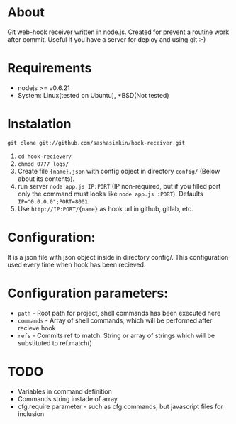 About
===
Git web-hook receiver written in node.js.
Created for prevent a routine work after commit. Useful if you have a server for deploy and using git :-)

Requirements
===
* nodejs >= v0.6.21
* System: Linux(tested on Ubuntu), *BSD(Not tested)

Instalation
===
```
git clone git://github.com/sashasimkin/hook-receiver.git
```
1. `cd hook-reciever/`
2. `chmod 0777 logs/`
2. Create file `{name}.json` with config object in directory `config/` (Below about its contents).
3. run server `node app.js IP:PORT` (IP non-required, but if you filled port only the command must looks like `node app.js :PORT`). Defaults `IP="0.0.0.0";PORT=8001`.
4. Use `http://IP:PORT/{name}` as hook url in github, gitlab, etc.

Configuration:
===
It is a json file with json object inside in directory config/. This configuration used every time when hook has been recieved.

Configuration parameters:
===
* `path` - Root path for project, shell commands has been executed here
* `commands` - Array of shell commands, which will be performed after recieve hook
* `refs` - Commits ref to match. String or array of strings which will be substituted to ref.match()


TODO
===
* Variables in command definition
* Commands string instade of array
* cfg.require parameter - such as cfg.commands, but javascript files for inclusion